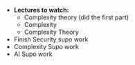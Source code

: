- **Lectures to watch:**
    - Complexity theory (did the first part)
    - Complexity
    - Complexity Theory
- Finish Security supo work
- Complexity Supo work
- AI Supo work
